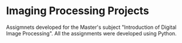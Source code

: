 # Imaging Processing Projects

Assigmnets developed for the Master's subject "Introduction of Digital Image Processing". All the assignments were developed using Python.

